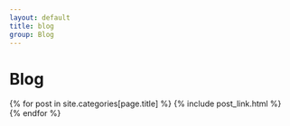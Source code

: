 ```yaml
---
layout: default
title: blog
group: Blog
---
```


# Blog
{% for post in site.categories[page.title] %}
{% include post_link.html %}
{% endfor %}



